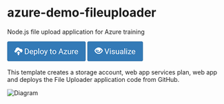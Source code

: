 # azure-demo-fileuploader
Node.js file upload application for Azure training

[![Deploy to Azure](/Images/azure_deploy.png)](https://portal.azure.com/#create/Microsoft.Template/uri/https%3A%2F%2Fraw.githubusercontent.com%2FANS-Bootcamp%2Fazure-demo-fileuploader%2Fmaster%2Fazuredeploy.json)
[![Deploy to Azure](/Images/azure_view.png)](http://armviz.io/#/?load=https%3A%2F%2Fraw.githubusercontent.com%2FANS-Bootcamp%2Fazure-demo-fileuploader%2Fmaster%2Fazuredeploy.json)

This template creates a storage account, web app services plan, web app and deploys the File Uploader application code from GitHub. 

![Diagram](/Images/WebApp-FileUploader.png)

